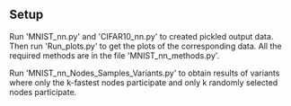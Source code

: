 ## Setup

Run 'MNIST_nn.py' and 'CIFAR10_nn.py' to created pickled output data. Then run 'Run_plots.py' to get the plots of the corresponding data. All the required methods are in the file 'MNIST_nn_methods.py'.

Run 'MNIST_nn_Nodes_Samples_Variants.py' to obtain results of variants where only the k-fastest nodes participate and only k randomly selected nodes participate.
